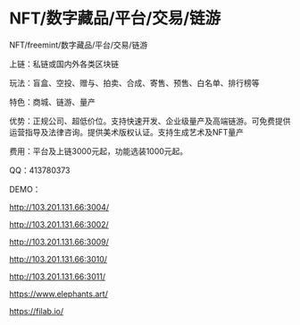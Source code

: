 # NFT/数字藏品/平台/交易/链游
NFT/freemint/数字藏品/平台/交易/链游

上链：私链或国内外各类区块链

玩法：盲盒、空投、赠与、拍卖、合成、寄售、预售、白名单、排行榜等

特色：商城、链游、量产

优势：正规公司、超低价位。支持快速开发、企业级量产及高端链游。可免费提供运营指导及法律咨询。提供美术版权认证。支持生成艺术及NFT量产

费用：平台及上链3000元起，功能选装1000元起。

QQ：413780373

DEMO：

http://103.201.131.66:3004/

http://103.201.131.66:3002/

http://103.201.131.66:3009/

http://103.201.131.66:3010/

http://103.201.131.66:3011/

https://www.elephants.art/

https://filab.io/
